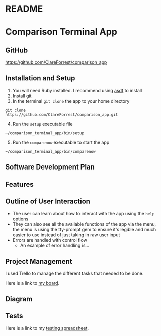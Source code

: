 # README

# Comparison Terminal App

## GitHub

https://github.com/ClareForrest/comparison_app

## Installation and Setup

1. You will need Ruby installed. I recommend using [asdf](https://asdf-vm.com/) to install 
2. Install [git](https://git-scm.com/downloads)
3. In the terminal `git clone` the app to your home directory

```
git clone 
https://github.com/ClareForrest/comparison_app.git
```

4. Run the `setup` executable file

```
~/comparison_terminal_app/bin/setup
```

5. Run the `comparenow` executable to start the app

```
~/comparison_terminal_app/bin/comparenow
```

## Software Development Plan

## Features

## Outline of User Interaction

- The user can learn about how to interact with the app using the `help` options
- They can also see all the available functions of the app via the menu, the menu is using the tty-prompt gem to ensure it's legible and much easier to use instead of just taking in raw user input
- Errors are handled with control flow
  - An example of error handling is...

## Project Management

I used Trello to manage the different tasks that needed to be done.

Here is a link to [my board](https://trello.com/b/lViWZZDD/terminal-app).

## Diagram

## Tests

Here is a link to my [testing spreadsheet](https://github.com/harrisonmalone/bookmark_terminal_app_ft/blob/master).